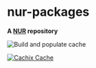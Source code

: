 # nur-packages

**A [NUR](https://github.com/nix-community/NUR) repository**

![Build and populate cache](https://github.com/<YOUR-GITHUB-USER>/nur-packages/workflows/Build%20and%20populate%20cache/badge.svg)

[![Cachix Cache](https://img.shields.io/badge/cachix-fceng-blue.svg)](https://fceng.cachix.org)
